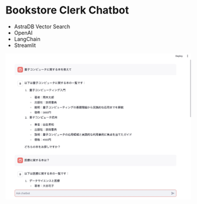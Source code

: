 # Bookstore Clerk Chatbot

- AstraDB Vector Search
- OpenAI
- LangChain
- Streamlit

![ChatBot Screen](./chatbot_screen.jpg)
